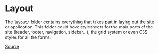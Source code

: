 # Layout

The `layout/` folder contains everything that takes part in laying out the site
or application. This folder could have stylesheets for the main parts of the site
(header, footer, navigation, sidebar…), the grid system or even CSS styles for
all the forms.

[Source](https://sass-guidelin.es/#layout-folder)
